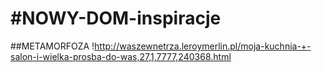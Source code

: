 #NOWY-DOM-inspiracje
===================

##METAMORFOZA
!http://waszewnetrza.leroymerlin.pl/moja-kuchnia-+-salon-i-wielka-prosba-do-was,27,1,7777,240368.html


